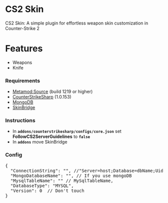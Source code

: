 # CS2 Skin

CS2 Skin: A simple plugin for effortless weapon skin customization in Counter-Strike 2
# Features

- Weapons
- Knife

### Requirements

- [Metamod:Source](https://www.sourcemm.net/downloads.php/?branch=master) (build 1219 or higher)
- [CounterStrikeSharp](https://github.com/roflmuffin/CounterStrikeSharp/releases/latest) (1.0.153)
- [MongoDB](https://www.mongodb.com/)
- [SkinBridge](https://github.com/Dyshay/CS2Skin/tree/master/CSSKin/SkinBridge/addons)

### Instructions

- In **`addons/counterstrikesharp/configs/core.json`** set **FollowCS2ServerGuidelines** to **`false`**
- In **`addons`** move SkinBridge


### Config 
<pre>{
  "ConnectionString": "", //"Server=host;Database=dbName;Uid=userName;Pwd=password;Port=3306;" (For MySQL)
  "MongoDatabaseName": "", // If you use mongoDB
  "MysqlTableName": "" // MySqlTableName,
  "DatabaseType": "MYSQL",
  "Version": 0  // Don't touch
}</pre>
  

